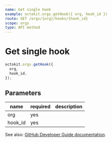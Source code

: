 ```yaml
---
name: Get single hook
example: octokit.orgs.getHook({ org, hook_id })
route: GET /orgs/{org}/hooks/{hook_id}
scope: orgs
type: API method
---
```


# Get single hook

```js
octokit.orgs.getHook({
  org,
  hook_id,
});
```

## Parameters

<table>
  <thead>
    <tr>
      <th>name</th>
      <th>required</th>
      <th>description</th>
    </tr>
  </thead>
  <tbody>
    <tr><td>org</td><td>yes</td><td>

</td></tr>
<tr><td>hook_id</td><td>yes</td><td>

</td></tr>
  </tbody>
</table>

See also: [GitHub Developer Guide documentation](https://developer.github.com/v3/orgs/hooks/#get-single-hook).

